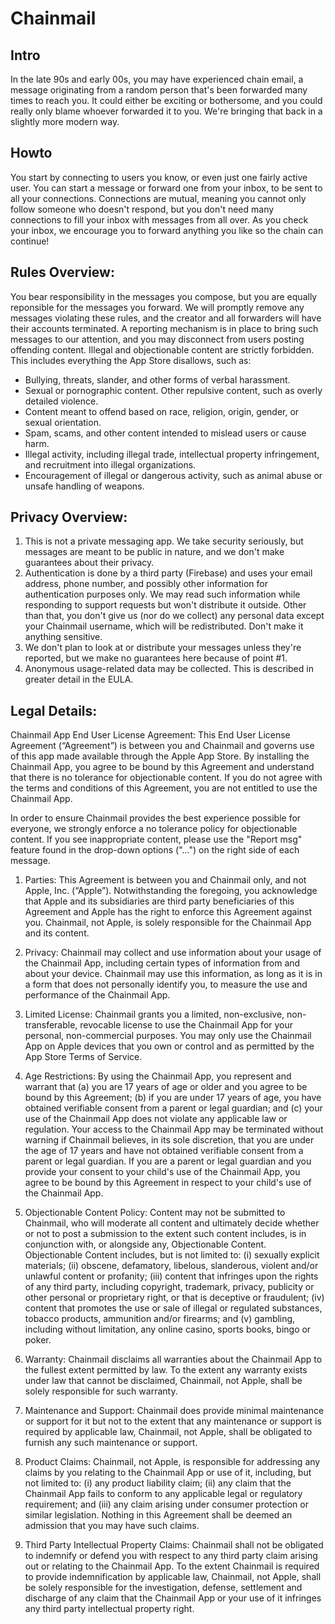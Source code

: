 # Chainmail

## Intro
In the late 90s and early 00s, you may have experienced chain email, a message originating from a random person that's been forwarded many times to reach you. It could either be exciting or bothersome, and you could really only blame whoever forwarded it to you. We're bringing that back in a slightly more modern way.

## Howto
You start by connecting to users you know, or even just one fairly active user. You can start a message or forward one from your inbox, to be sent to all your connections. Connections are mutual, meaning you cannot only follow someone who doesn't respond, but you don't need many connections to fill your inbox with messages from all over. As you check your inbox, we encourage you to forward anything you like so the chain can continue!

## Rules Overview:
You bear responsibility in the messages you compose, but you are equally reponsible for the messages you forward. We will promptly remove any messages violating these rules, and the creator and all forwarders will have their accounts terminated. A reporting mechanism is in place to bring such messages to our attention, and you may disconnect from users posting offending content.
Illegal and objectionable content are strictly forbidden. This includes everything the App Store disallows, such as:
- Bullying, threats, slander, and other forms of verbal harassment.
- Sexual or pornographic content. Other repulsive content, such as overly detailed violence.
- Content meant to offend based on race, religion, origin, gender, or sexual orientation.
- Spam, scams, and other content intended to mislead users or cause harm.
- Illegal activity, including illegal trade, intellectual property infringement, and recruitment into illegal organizations.
- Encouragement of illegal or dangerous activity, such as animal abuse or unsafe handling of weapons.

## Privacy Overview:
1. This is not a private messaging app. We take security seriously, but messages are meant to be public in nature, and we don't make guarantees about their privacy.
2. Authentication is done by a third party (Firebase) and uses your email address, phone number, and possibly other information for authentication purposes only. We may read such information while responding to support requests but won't distribute it outside. Other than that, you don't give us (nor do we collect) any personal data except your Chainmail username, which will be redistributed. Don't make it anything sensitive.
3. We don't plan to look at or distribute your messages unless they're reported, but we make no guarantees here because of point #1.
4. Anonymous usage-related data may be collected. This is described in greater detail in the EULA.

## Legal Details:
Chainmail App End User License Agreement:
This End User License Agreement (“Agreement”) is between you and Chainmail and governs use of this app made available through the Apple App Store. By installing the Chainmail App, you agree to be bound by this Agreement and understand that there is no tolerance for objectionable content. If you do not agree with the terms and conditions of this Agreement, you are not entitled to use the Chainmail App.

In order to ensure Chainmail provides the best experience possible for everyone, we strongly enforce a no tolerance policy for objectionable content. If you see inappropriate content, please use the "Report msg" feature found in the drop-down options ("...") on the right side of each message.

1. Parties: This Agreement is between you and Chainmail only, and not Apple, Inc. (“Apple”). Notwithstanding the foregoing, you acknowledge that Apple and its subsidiaries are third party beneficiaries of this Agreement and Apple has the right to enforce this Agreement against you. Chainmail, not Apple, is solely responsible for the Chainmail App and its content.

2. Privacy: Chainmail may collect and use information about your usage of the Chainmail App, including certain types of information from and about your device. Chainmail may use this information, as long as it is in a form that does not personally identify you, to measure the use and performance of the Chainmail App.

3. Limited License: Chainmail grants you a limited, non-exclusive, non-transferable, revocable license to use the Chainmail App for your personal, non-commercial purposes. You may only use the Chainmail App on Apple devices that you own or control and as permitted by the App Store Terms of Service.

4. Age Restrictions: By using the Chainmail App, you represent and warrant that (a) you are 17 years of age or older and you agree to be bound by this Agreement; (b) if you are under 17 years of age, you have obtained verifiable consent from a parent or legal guardian; and (c) your use of the Chainmail App does not violate any applicable law or regulation. Your access to the Chainmail App may be terminated without warning if Chainmail believes, in its sole discretion, that you are under the age of 17 years and have not obtained verifiable consent from a parent or legal guardian. If you are a parent or legal guardian and you provide your consent to your child's use of the Chainmail App, you agree to be bound by this Agreement in respect to your child's use of the Chainmail App.

5. Objectionable Content Policy: Content may not be submitted to Chainmail, who will moderate all content and ultimately decide whether or not to post a submission to the extent such content includes, is in conjunction with, or alongside any, Objectionable Content. Objectionable Content includes, but is not limited to: (i) sexually explicit materials; (ii) obscene, defamatory, libelous, slanderous, violent and/or unlawful content or profanity; (iii) content that infringes upon the rights of any third party, including copyright, trademark, privacy, publicity or other personal or proprietary right, or that is deceptive or fraudulent; (iv) content that promotes the use or sale of illegal or regulated substances, tobacco products, ammunition and/or firearms; and (v) gambling, including without limitation, any online casino, sports books, bingo or poker.

6. Warranty: Chainmail disclaims all warranties about the Chainmail App to the fullest extent permitted by law. To the extent any warranty exists under law that cannot be disclaimed, Chainmail, not Apple, shall be solely responsible for such warranty.

7. Maintenance and Support: Chainmail does provide minimal maintenance or support for it but not to the extent that any maintenance or support is required by applicable law, Chainmail, not Apple, shall be obligated to furnish any such maintenance or support.

8. Product Claims: Chainmail, not Apple, is responsible for addressing any claims by you relating to the Chainmail App or use of it, including, but not limited to: (i) any product liability claim; (ii) any claim that the Chainmail App fails to conform to any applicable legal or regulatory requirement; and (iii) any claim arising under consumer protection or similar legislation. Nothing in this Agreement shall be deemed an admission that you may have such claims.

9. Third Party Intellectual Property Claims: Chainmail shall not be obligated to indemnify or defend you with respect to any third party claim arising out or relating to the Chainmail App. To the extent Chainmail is required to provide indemnification by applicable law, Chainmail, not Apple, shall be solely responsible for the investigation, defense, settlement and discharge of any claim that the Chainmail App or your use of it infringes any third party intellectual property right.
